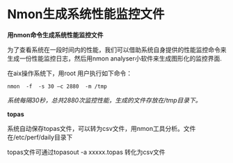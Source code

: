 # Nmon生成系统性能监控文件

**用nmon命令生成系统性能监控文件**

为了查看系统在一段时间内的性能，我们可以借助系统自身提供的性能监控命令来生成一份性能监控日志，然后用nmon analyser小软件来生成图形化的监控界面.

在aix操作系统下，用root 用户执行如下命令：
```
nmon  -f  -s 30 –c 2880  -m /tmp
```
*系统每隔30秒，总共2880次监控性能，生成的文件存放在/tmp目录下。*



**topas**

系统自动保存topas文件，可以转为csv文件，用nmon工具分析。文件在/etc/perf/daily目录下

topas文件可通过topasout -a xxxxx.topas 转化为csv文件

